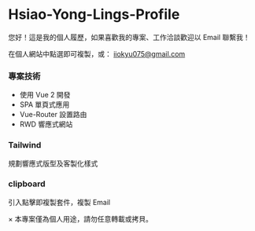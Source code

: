 # Hsiao-Yong-Lings-Profile

您好！這是我的個人履歷，如果喜歡我的專案、工作洽談歡迎以 Email 聯繫我！

在個人網站中點選即可複製，或： iiokyu075@gmail.com

### 專案技術
* 使用 Vue 2 開發
* SPA 單頁式應用
* Vue-Router 設置路由
* RWD 響應式網站


### Tailwind
規劃響應式版型及客製化樣式

### clipboard 
引入點擊即複製套件，複製 Email


× 本專案僅為個人用途，請勿任意轉載或拷貝。
